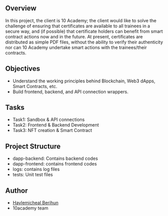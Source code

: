
## Overview
In this project, the client is 10 Academy; the client would like to solve the challenge of ensuring that certificates are available to all trainees in a secure way, and (if possible) that certificate holders can benefit from smart contract actions now and in the future.  At present, certificates are distributed as simple PDF files, without the ability to verify their authenticity nor can 10 Academy undertake smart actions with the trainees/their contracts.


## Objectives

- Understand the working principles behind Blockchain, Web3 dApps, Smart Contracts, etc.
- Build frontend, backend, and API connection wrappers.

## Tasks
- Task1: Sandbox & API connections  
- Task2: Frontend & Backend Development
- Task3: NFT creation & Smart Contract
## Project Structure
- dapp-backend: Contains backend codes
- dapp-frontend: contains frontend codes
- logs: contains log files
- tests: Unit test files
## Author

- [Haylemicheal Berihun](https://www.linkedin.com/in/haylemicheal-berihun-a20320aa)
- 10academy team

